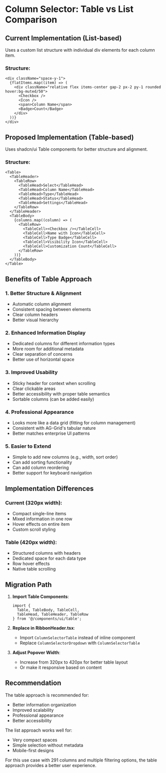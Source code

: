 # Column Selector: Table vs List Comparison

## Current Implementation (List-based)
Uses a custom list structure with individual div elements for each column item.

### Structure:
```tsx
<div className="space-y-1">
  {flatItems.map((item) => (
    <div className="relative flex items-center gap-2 px-2 py-1 rounded hover:bg-muted/50">
      <Checkbox />
      <Icon />
      <span>Column Name</span>
      <Badge>Count</Badge>
    </div>
  ))}
</div>
```

## Proposed Implementation (Table-based)
Uses shadcn/ui Table components for better structure and alignment.

### Structure:
```tsx
<Table>
  <TableHeader>
    <TableRow>
      <TableHead>Select</TableHead>
      <TableHead>Column Name</TableHead>
      <TableHead>Type</TableHead>
      <TableHead>Status</TableHead>
      <TableHead>Settings</TableHead>
    </TableRow>
  </TableHeader>
  <TableBody>
    {columns.map((column) => (
      <TableRow>
        <TableCell><Checkbox /></TableCell>
        <TableCell>Name with Icon</TableCell>
        <TableCell>Type Badge</TableCell>
        <TableCell>Visibility Icon</TableCell>
        <TableCell>Customization Count</TableCell>
      </TableRow>
    ))}
  </TableBody>
</Table>
```

## Benefits of Table Approach

### 1. **Better Structure & Alignment**
- Automatic column alignment
- Consistent spacing between elements
- Clear column headers
- Better visual hierarchy

### 2. **Enhanced Information Display**
- Dedicated columns for different information types
- More room for additional metadata
- Clear separation of concerns
- Better use of horizontal space

### 3. **Improved Usability**
- Sticky header for context when scrolling
- Clear clickable areas
- Better accessibility with proper table semantics
- Sortable columns (can be added easily)

### 4. **Professional Appearance**
- Looks more like a data grid (fitting for column management)
- Consistent with AG-Grid's tabular nature
- Better matches enterprise UI patterns

### 5. **Easier to Extend**
- Simple to add new columns (e.g., width, sort order)
- Can add sorting functionality
- Can add column reordering
- Better support for keyboard navigation

## Implementation Differences

### Current (320px width):
- Compact single-line items
- Mixed information in one row
- Hover effects on entire item
- Custom scroll styling

### Table (420px width):
- Structured columns with headers
- Dedicated space for each data type
- Row hover effects
- Native table scrolling

## Migration Path

1. **Import Table Components**:
   ```tsx
   import { 
     Table, TableBody, TableCell, 
     TableHead, TableHeader, TableRow 
   } from '@/components/ui/table';
   ```

2. **Replace in RibbonHeader.tsx**:
   - Import `ColumnSelectorTable` instead of inline component
   - Replace `ColumnSelectorDropdown` with `ColumnSelectorTable`

3. **Adjust Popover Width**:
   - Increase from 320px to 420px for better table layout
   - Or make it responsive based on content

## Recommendation

The table approach is recommended for:
- Better information organization
- Improved scalability
- Professional appearance
- Better accessibility

The list approach works well for:
- Very compact spaces
- Simple selection without metadata
- Mobile-first designs

For this use case with 291 columns and multiple filtering options, the table approach provides a better user experience.